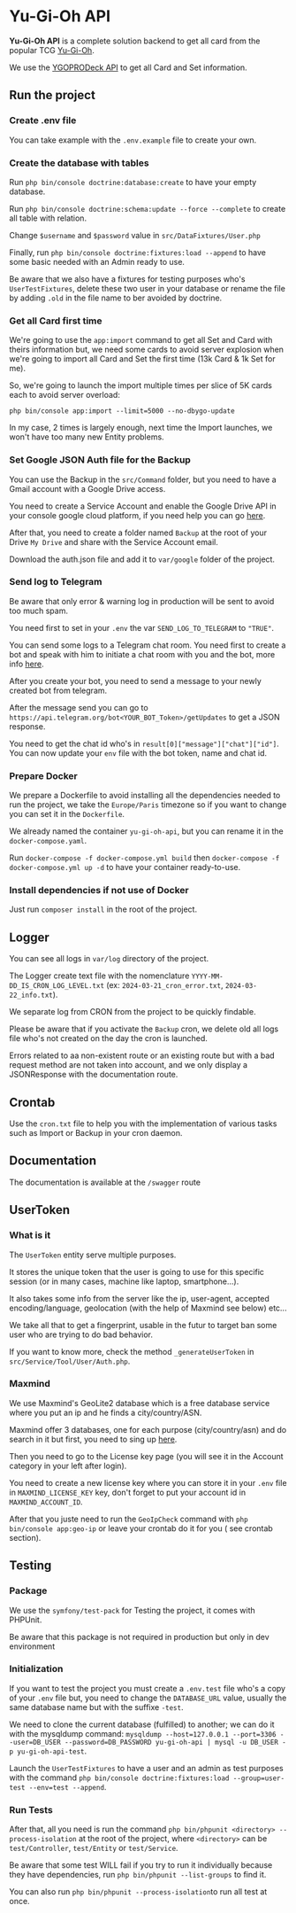 # Yu-Gi-Oh API

**Yu-Gi-Oh API** is a complete solution backend to get all card from the popular TCG [Yu-Gi-Oh](https://www.yugioh-card.com/).

We use the [YGOPRODeck API](https://ygoprodeck.com/) to get all Card and Set information.

## Run the project

### Create .env file
You can take example with the `.env.example` file to create your own.

### Create the database with tables

Run `php bin/console doctrine:database:create` to have your empty database.

Run `php bin/console doctrine:schema:update --force --complete` to create all table with relation.

Change `$username` and `$password` value in `src/DataFixtures/User.php`

Finally, run `php bin/console doctrine:fixtures:load --append` to have some basic needed with an Admin ready to use.

Be aware that we also have a fixtures for testing purposes who's `UserTestFixtures`,
delete these two user in your database or rename the file by adding `.old` in the file name to ber avoided by doctrine.

### Get all Card first time

We're going to use the `app:import` command to get all Set and Card with theirs information but,
we need some cards to avoid server explosion when we're going to import all Card and Set the first time 
(13k Card & 1k Set for me).

So, we're going to launch the import multiple times per slice of 5K cards each to avoid server overload:

`php bin/console app:import --limit=5000 --no-dbygo-update`

In my case, 2 times is largely enough, next time the Import launches, we won't have too many new Entity problems.

### Set Google JSON Auth file for the Backup

You can use the Backup in the `src/Command` folder, but you need to have a Gmail account with a Google Drive access.

You need to create a Service Account and enable the Google Drive API in your console google cloud platform, if you need help you can go [here](https://github.com/googleapis/google-api-php-client/blob/main/docs/oauth-server.md).

After that, you need to create a folder named `Backup` at the root of your Drive `My Drive` and share with the Service Account email.

Download the auth.json file and add it to `var/google` folder of the project.

### Send log to Telegram

Be aware that only error & warning log in production will be sent to avoid too much spam.

You need first to set in your `.env` the var `SEND_LOG_TO_TELEGRAM` to `"TRUE"`.

You can send some logs to a Telegram chat room. You need first to create a bot and speak with him to initiate a chat room with you and the bot, more info [here](https://core.telegram.org/bots/tutorial#getting-ready).

After you create your bot, you need to send a message to your newly created bot from telegram.

After the message send you can go to `https://api.telegram.org/bot<YOUR_BOT_Token>/getUpdates` to get a JSON response.

You need to get the chat id who's in `result[0]["message"]["chat"]["id"]`.
You can now update your `env` file with the bot token, name and chat id.

### Prepare Docker

We prepare a Dockerfile to avoid installing all the dependencies needed to run the project, 
we take the `Europe/Paris` timezone so if you want to change you can set it in the `Dockerfile`.

We already named the container `yu-gi-oh-api`, but you can rename it in the `docker-compose.yaml`.


Run `docker-compose -f docker-compose.yml build` 
then `docker-compose -f docker-compose.yml up -d` to have your container ready-to-use.

### Install dependencies if not use of Docker

Just run `composer install` in the root of the project.

## Logger

You can see all logs in `var/log` directory of the project.

The Logger create text file with the nomenclature `YYYY-MM-DD_IS_CRON_LOG_LEVEL.txt`
(ex: `2024-03-21_cron_error.txt`, `2024-03-22_info.txt`).

We separate log from CRON from the project to be quickly findable.

Please be aware that if you activate the `Backup` cron, we delete old all logs file who's not created on the day the cron is launched. 

Errors related to aa non-existent route or an existing route but with a bad request method are not
taken into account, and we only display a JSONResponse with the documentation route.

## Crontab

Use the `cron.txt` file to help you with the implementation of various tasks such as Import or Backup in your cron daemon.

## Documentation

The documentation is available at the `/swagger` route

## UserToken

### What is it

The `UserToken` entity serve multiple purposes. 

It stores the unique token that the user is going to use for this specific session (or in many cases, machine like laptop, smartphone...).

It also takes some info from the server like the ip, user-agent, accepted encoding/language, geolocation (with the help of Maxmind see below) etc...

We take all that to get a fingerprint, usable in the futur to target ban some user who are trying to do bad behavior.

If you want to know more, check the method `_generateUserToken` in `src/Service/Tool/User/Auth.php`.

### Maxmind

We use Maxmind's GeoLite2 database which is a free database service where you put an ip and he finds a city/country/ASN.

Maxmind offer 3 databases, one for each purpose (city/country/asn) and do search in it but first, you need to sing up [here](https://www.maxmind.com/en/geolite2/signup).

Then you need to go to the License key page (you will see it in the Account category in your left after login).

You need to create a new license key where you can store it in your `.env` file in `MAXMIND_LICENSE_KEY` key, don't forget to put your account id in `MAXMIND_ACCOUNT_ID`.

After that you juste need to run the `GeoIpCheck` command with `php bin/console app:geo-ip` or leave your crontab do it for you ( see crontab section).

## Testing

### Package

We use the `symfony/test-pack` for Testing the project, it comes with PHPUnit.

Be aware that this package is not required in production but only in dev environment

### Initialization

If you want to test the project you must create a `.env.test` file who's a copy of your `.env` file
but, you need to change the `DATABASE_URL` value, usually the same database name but with the suffixe `-test`.

We need to clone the current database (fulfilled) to another; we can do it with the mysqldump command:
`mysqldump --host=127.0.0.1 --port=3306 --user=DB_USER --password=DB_PASSWORD yu-gi-oh-api | mysql -u DB_USER -p yu-gi-oh-api-test`.

Launch the `UserTestFixtures` to have a user and an admin as test purposes with the command
`php bin/console doctrine:fixtures:load --group=user-test --env=test --append`.

### Run Tests

After that, all you need is run the command `php bin/phpunit <directory> --process-isolation` at the root of the project,
where `<directory>` can be `test/Controller`, `test/Entity` or `test/Service`.

Be aware that some test WILL fail if you try to run it individually because they have dependencies, run `php bin/phpunit --list-groups` to find it.

You can also run `php bin/phpunit --process-isolation`to run all test at once.